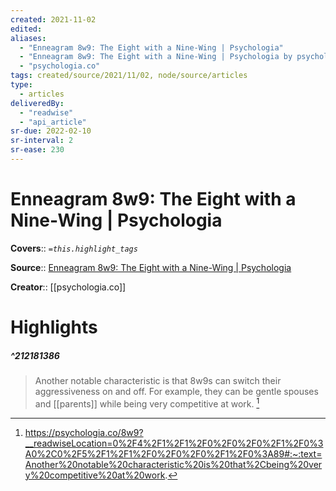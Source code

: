 ```yaml
---
created: 2021-11-02
edited: 
aliases:
  - "Enneagram 8w9: The Eight with a Nine-Wing | Psychologia"
  - "Enneagram 8w9: The Eight with a Nine-Wing | Psychologia by psychologia.co"
  - "psychologia.co"
tags: created/source/2021/11/02, node/source/articles
type:
  - articles
deliveredBy:
  - "readwise"
  - "api_article"
sr-due: 2022-02-10
sr-interval: 2
sr-ease: 230
---
```

# Enneagram 8w9: The Eight with a Nine-Wing | Psychologia

**Covers**:: 
*`=this.highlight_tags`*

**Source**:: [Enneagram 8w9: The Eight with a Nine-Wing | Psychologia](https://psychologia.co/8w9)

**Creator**:: [[psychologia.co]]

# Highlights
##### ^212181386
  
> Another notable characteristic is that 8w9s can switch their aggressiveness on and off.
> For example, they can be gentle spouses and [[parents]] while being very competitive at work. 
  [^212181386]

[^212181386]:  https://psychologia.co/8w9?__readwiseLocation=0%2F4%2F1%2F1%2F0%2F0%2F0%2F1%2F0%3A0%2C0%2F5%2F1%2F1%2F0%2F0%2F0%2F1%2F0%3A89#:~:text=Another%20notable%20characteristic%20is%20that%2Cbeing%20very%20competitive%20at%20work.

